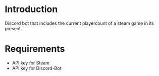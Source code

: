 # Introduction 
Discord bot that includes the current playercount of a steam game in its present.

# Requirements
- API key for Steam
- API key for Discord-Bot
